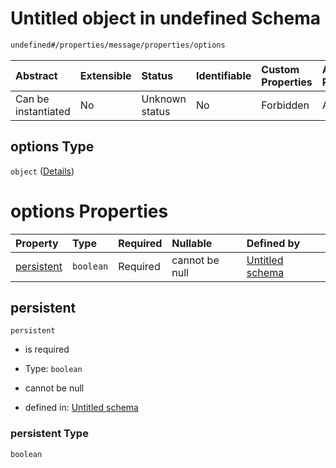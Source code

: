 # Untitled object in undefined Schema

```txt
undefined#/properties/message/properties/options
```



| Abstract            | Extensible | Status         | Identifiable | Custom Properties | Additional Properties | Access Restrictions | Defined In                                                                  |
| :------------------ | :--------- | :------------- | :----------- | :---------------- | :-------------------- | :------------------ | :-------------------------------------------------------------------------- |
| Can be instantiated | No         | Unknown status | No           | Forbidden         | Allowed               | none                | [publisher.schema.json*](json/publisher.schema.json "open original schema") |

## options Type

`object` ([Details](publisher-properties-message-properties-options.md))

# options Properties

| Property                  | Type      | Required | Nullable       | Defined by                                                                                                                                                           |
| :------------------------ | :-------- | :------- | :------------- | :------------------------------------------------------------------------------------------------------------------------------------------------------------------- |
| [persistent](#persistent) | `boolean` | Required | cannot be null | [Untitled schema](publisher-properties-message-properties-options-properties-persistent.md "undefined#/properties/message/properties/options/properties/persistent") |

## persistent



`persistent`

*   is required

*   Type: `boolean`

*   cannot be null

*   defined in: [Untitled schema](publisher-properties-message-properties-options-properties-persistent.md "undefined#/properties/message/properties/options/properties/persistent")

### persistent Type

`boolean`
